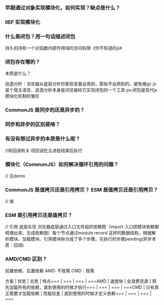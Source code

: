 ### 早期通过对象实现模块化，如何实现？缺点是什么？

### IIEF 实现模块化

### 什么是闭包？用一句话描述闭包
持久的持有一个对函数内部作用域的访问权限《你不知道的js》

### 闭包存在哪的？
本质是什么？

逃逸分析：浏览器从底层分析你那些变量会用到，那些不会用到的，避免被gc
js是个宿主语言，逃逸分析本身是浏览器给它实现闭包的一个工具
ps:闭包是现代js模块化机制的雏形

### CommonJS 是同步的还是异步的？

### 同步和异步的区别是啥？


### 有没有想过异步的本质是什么呢？
//和回调有关
将回调在主进程结束后执行

### 模块化（CommonJS）如何解决循环引用的问题？ 
// 见demo


### CommonJS 是值拷贝还是引用拷贝？ ESM 是值拷贝还是引用拷贝？
// 值

### ESM 是引用拷贝还是值拷贝？
// 引用
底层实现
浏览器底层通过入口文件组织依赖图（import 入口把模块依赖都梳理出来，生成依赖图）每个节点通过module record 这样的数据结构，根据解析模块、加载模块、引用模块拆分成了多个步骤。先执行的步骤pending(异步本质：回调)

### AMD/CMD 区别？

前置依赖、后置依赖
AMD: 不按需
CMD：按需

方案 | 优势 | 劣势 | 特点=== | === | === |
 ===AMD | 速度快 | 会浪费资源 | 预先加载所有的依赖，直到使用的时候才执行=== | === | === |
 ===CMD | 只有真正需要才加载依赖 | 性能较差 | 直到使用的时候才定义依赖=== | === | === | ===
